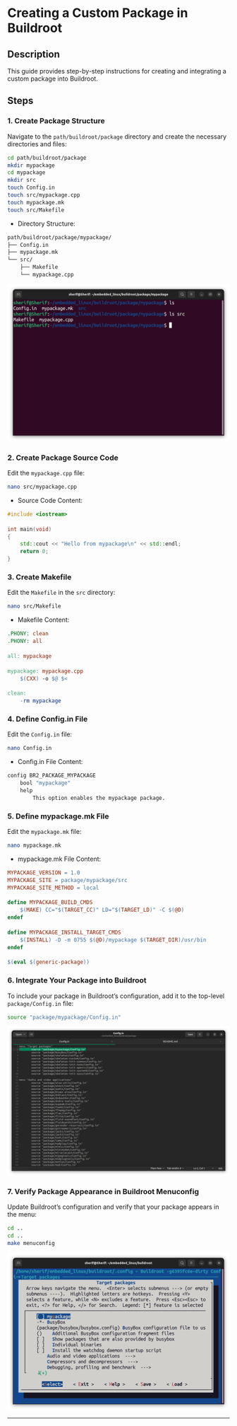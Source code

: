 # Creating a Custom Package in Buildroot

## Description

This guide provides step-by-step instructions for creating and integrating a custom package into Buildroot.

## Steps

### 1. Create Package Structure

Navigate to the `path/buildroot/package` directory and create the necessary directories and files:

```bash
cd path/buildroot/package
mkdir mypackage
cd mypackage
mkdir src
touch Config.in
touch src/mypackage.cpp
touch mypackage.mk
touch src/Makefile
```

- Directory Structure:

```bash
path/buildroot/package/mypackage/
├── Config.in
├── mypackage.mk
└── src/
    ├── Makefile
    └── mypackage.cpp
```

![View Directory Structure Image](https://github.com/Khedr05/ITI_Android_Automotive_Track/blob/main/04_Embedded_Linux/00_Tasks/09_customPackageInBuildroot/img/00_structure.png)

### 2. Create Package Source Code

Edit the `mypackage.cpp` file:

```bash
nano src/mypackage.cpp
```

- Source Code Content:

```cpp
#include <iostream>

int main(void) 
{
    std::cout << "Hello from mypackage\n" << std::endl;
    return 0;
}
```

### 3. Create Makefile

Edit the `Makefile` in the `src` directory:

```bash
nano src/Makefile
```

- Makefile Content:

```makefile
.PHONY: clean
.PHONY: all

all: mypackage

mypackage: mypackage.cpp
    $(CXX) -o $@ $<

clean:
    -rm mypackage
```

### 4. Define Config.in File

Edit the `Config.in` file:

```bash
nano Config.in
```

- Config.in File Content:

```makefile
config BR2_PACKAGE_MYPACKAGE
    bool "mypackage"
    help
        This option enables the mypackage package.
```

### 5. Define mypackage.mk File

Edit the `mypackage.mk` file:

```bash
nano mypackage.mk
```

- mypackage.mk File Content:

```makefile
MYPACKAGE_VERSION = 1.0
MYPACKAGE_SITE = package/mypackage/src
MYPACKAGE_SITE_METHOD = local

define MYPACKAGE_BUILD_CMDS
    $(MAKE) CC="$(TARGET_CC)" LD="$(TARGET_LD)" -C $(@D)
endef

define MYPACKAGE_INSTALL_TARGET_CMDS
    $(INSTALL) -D -m 0755 $(@D)/mypackage $(TARGET_DIR)/usr/bin
endef

$(eval $(generic-package))
```

### 6. Integrate Your Package into Buildroot

To include your package in Buildroot’s configuration, add it to the top-level `package/Config.in` file:

```bash
source "package/mypackage/Config.in"
```

![View Config.in Integration Image](https://github.com/Khedr05/ITI_Android_Automotive_Track/blob/main/04_Embedded_Linux/00_Tasks/09_customPackageInBuildroot/img/01_Config.png)

### 7. Verify Package Appearance in Buildroot Menuconfig

Update Buildroot’s configuration and verify that your package appears in the menu:

```bash
cd ..
cd ..
make menuconfig
```

![View Menuconfig Image](https://github.com/Khedr05/ITI_Android_Automotive_Track/blob/main/04_Embedded_Linux/00_Tasks/09_customPackageInBuildroot/img/02_menuConfig.png)

---
